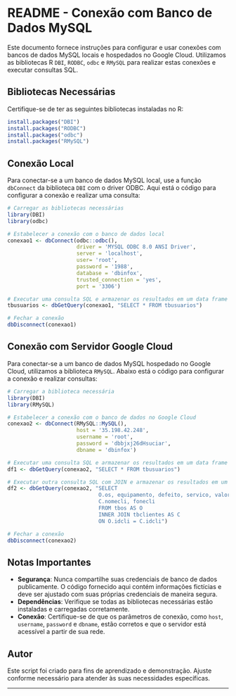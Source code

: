 # README - Conexão com Banco de Dados MySQL

Este documento fornece instruções para configurar e usar conexões com bancos de dados MySQL locais e hospedados no Google Cloud. Utilizamos as bibliotecas R `DBI`, `RODBC`, `odbc` e `RMySQL` para realizar estas conexões e executar consultas SQL.

## Bibliotecas Necessárias

Certifique-se de ter as seguintes bibliotecas instaladas no R:

```R
install.packages("DBI")
install.packages("RODBC")
install.packages("odbc")
install.packages("RMySQL")
```

## Conexão Local

Para conectar-se a um banco de dados MySQL local, use a função `dbConnect` da biblioteca `DBI` com o driver ODBC. Aqui está o código para configurar a conexão e realizar uma consulta:

```R
# Carregar as bibliotecas necessárias
library(DBI)
library(odbc)

# Estabelecer a conexão com o banco de dados local
conexao1 <- dbConnect(odbc::odbc(),
                      driver = 'MYSQL ODBC 8.0 ANSI Driver',
                      server = 'localhost',
                      user= 'root',
                      password = '1988',
                      database = 'dbinfox',
                      trusted_connection = 'yes',
                      port = '3306')

# Executar uma consulta SQL e armazenar os resultados em um data frame
tbusuarios <- dbGetQuery(conexao1, "SELECT * FROM tbusuarios")

# Fechar a conexão
dbDisconnect(conexao1)
```

## Conexão com Servidor Google Cloud

Para conectar-se a um banco de dados MySQL hospedado no Google Cloud, utilizamos a biblioteca `RMySQL`. Abaixo está o código para configurar a conexão e realizar consultas:

```R
# Carregar a biblioteca necessária
library(DBI)
library(RMySQL)

# Estabelecer a conexão com o banco de dados no Google Cloud
conexao2 <- dbConnect(RMySQL::MySQL(),
                      host = '35.198.42.248',
                      username = 'root',
                      password = 'dbbjxj26dHsuciar',
                      dbname = 'dbinfox')

# Executar uma consulta SQL e armazenar os resultados em um data frame
df1 <- dbGetQuery(conexao2, "SELECT * FROM tbusuarios")

# Executar outra consulta SQL com JOIN e armazenar os resultados em um data frame
df2 <- dbGetQuery(conexao2, "SELECT 
                             O.os, equipamento, defeito, servico, valor, 
                             C.nomecli, fonecli 
                             FROM tbos AS O 
                             INNER JOIN tbclientes AS C 
                             ON O.idcli = C.idcli")

# Fechar a conexão
dbDisconnect(conexao2)
```

## Notas Importantes

- **Segurança**: Nunca compartilhe suas credenciais de banco de dados publicamente. O código fornecido aqui contém informações fictícias e deve ser ajustado com suas próprias credenciais de maneira segura.
- **Dependências**: Verifique se todas as bibliotecas necessárias estão instaladas e carregadas corretamente.
- **Conexão**: Certifique-se de que os parâmetros de conexão, como `host`, `username`, `password` e `dbname`, estão corretos e que o servidor está acessível a partir de sua rede.

## Autor

Este script foi criado para fins de aprendizado e demonstração. Ajuste conforme necessário para atender às suas necessidades específicas.

---
